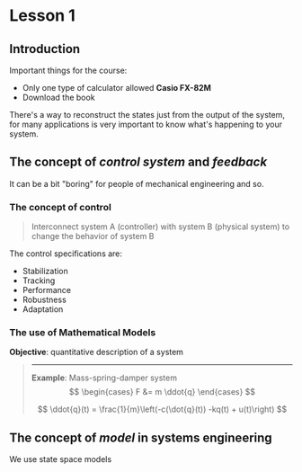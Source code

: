 # Lesson 1

## Introduction

Important things for the course:

- Only  one type of calculator allowed **Casio FX-82M** 
- Download the book

There's a way to reconstruct the states just from the output of the system, for many applications is very important to know what's happening to your system.

## The concept of *control system* and *feedback*

It can be a bit "boring" for people of mechanical engineering and so.

### The concept of control

> Interconnect system A (controller) with system B (physical system) to change the behavior of system B

The control specifications are:

- Stabilization
- Tracking
- Performance
- Robustness
- Adaptation

### The use of Mathematical Models

**Objective**: quantitative description of a system

> ***
>
> **Example**: Mass-spring-damper system
> $$
> \begin{cases}
> F &= m \ddot{q}
> \end{cases}
> $$
>
> $$
> \ddot{q}(t) = \frac{1}{m}\left(-c(\dot{q}(t)) -kq(t) + u(t)\right)
> $$
>
> 



## The concept of *model* in systems engineering

We use state space models

